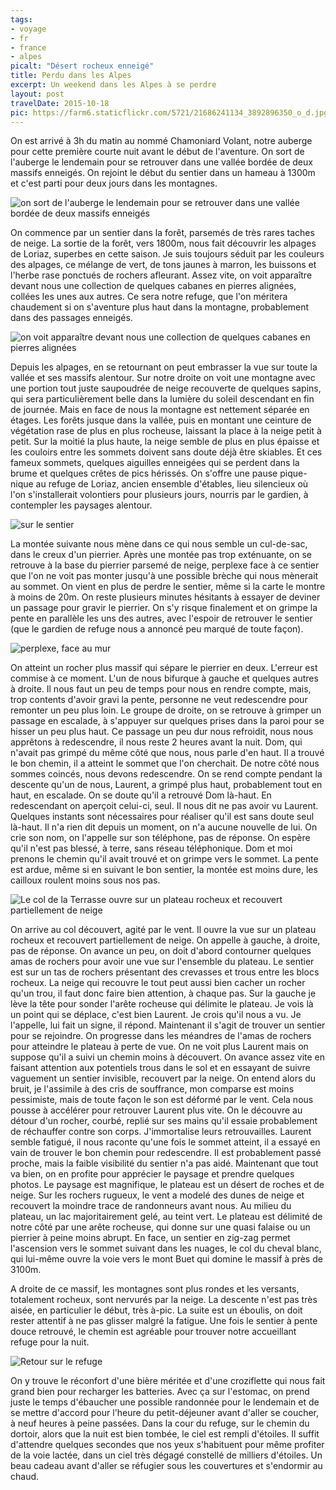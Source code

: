 ```yaml
---
tags:
- voyage
- fr
- france
- alpes
picalt: "Désert rocheux enneigé"
title: Perdu dans les Alpes
excerpt: Un weekend dans les Alpes à se perdre
layout: post
travelDate: 2015-10-18
pic: https://farm6.staticflickr.com/5721/21686241134_3892896350_o_d.jpg
---
```

On est arrivé à 3h du matin au nommé Chamoniard Volant, notre auberge pour cette première courte nuit avant le début de l'aventure.
On sort de l'auberge le lendemain pour se retrouver dans une vallée bordée de deux massifs enneigés. On rejoint le début du sentier dans un hameau à 1300m et c'est parti pour deux jours dans les montagnes.

![on sort de l'auberge le lendemain pour se retrouver dans une vallée bordée de deux massifs enneigés](https://farm1.staticflickr.com/764/22323919325_ffdbb6b7a1_o_d.jpg "n sort de l'auberge le lendemain pour se retrouver dans une vallée bordée de deux massifs enneigés")

On commence par un sentier dans la forêt, parsemés de très rares taches de neige. La sortie de la forêt, vers 1800m, nous fait découvrir les alpages de Loriaz, superbes en cette saison. Je suis toujours séduit par les couleurs des alpages, ce mélange de vert, de tons jaunes à marron, les buissons et l'herbe rase ponctués de rochers afleurant.
Assez vite, on voit apparaître devant nous une collection de quelques cabanes en pierres alignées, collées les unes aux autres. Ce sera notre refuge, que l'on méritera chaudement si on s'aventure plus haut dans la montagne, probablement dans des passages enneigés.

![on voit apparaître devant nous une collection de quelques cabanes en pierres alignées](https://farm1.staticflickr.com/642/22342680371_c692bf9456_o_d.jpg "on voit apparaître devant nous une collection de quelques cabanes en pierres alignées")

Depuis les alpages, en se retournant on peut embrasser la vue sur toute la vallée et ses massifs alentour.
Sur notre droite on voit une montagne avec une portion tout juste saupoudrée de neige recouverte de quelques sapins, qui sera particulièrement belle dans la lumière du soleil descendant en fin de journée. Mais en face de nous la montagne est nettement séparée en étages. Les forêts jusque dans la vallée, puis en montant une ceinture de végétation rase de plus en plus rocheuse, laissant la place à la neige petit à petit. Sur la moitié la plus haute, la neige semble de plus en plus épaisse et les couloirs entre les sommets doivent sans doute déjà être skiables. Et ces fameux sommets, quelques aiguilles enneigées qui se perdent dans la brume et quelques crêtes de pics hérissés.
On s'offre une pause pique-nique au refuge de Loriaz, ancien ensemble d'étables, lieu silencieux où l'on s'installerait volontiers pour plusieurs jours, nourris par le gardien, à contempler les paysages alentour.

![sur le sentier](https://farm6.staticflickr.com/5810/22336081431_9936640b06_k_d.jpg "sur le sentier")

La montée suivante nous mène dans ce qui nous semble un cul-de-sac, dans le creux d'un pierrier. Après une montée pas trop exténuante, on se retrouve à la base du pierrier parsemé de neige, perplexe face à ce sentier que l'on ne voit pas monter jusqu'à une possible brèche qui nous mènerait au sommet. On vient en plus de perdre le sentier, même si la carte le montre à moins de 20m. On reste plusieurs minutes hésitants à essayer de deviner un passage pour gravir le pierrier. On s'y risque finalement et on grimpe la pente en parallèle les uns des autres, avec l'espoir de retrouver le sentier (que le gardien de refuge nous a annoncé peu marqué de toute façon).

![perplexe, face au mur](https://c2.staticflickr.com/6/5682/21710996263_b5a6e1acb6_b_d.jpg "perplexe, face au mur")

On atteint un rocher plus massif qui sépare le pierrier en deux. L'erreur est commise à ce moment. L'un de nous bifurque à gauche et quelques autres à droite. Il nous faut un peu de temps pour nous en rendre compte, mais, trop contents d'avoir gravi la pente, personne ne veut redescendre pour remonter un peu plus loin. Le groupe de droite, on se retrouve à grimper un passage en escalade, à s'appuyer sur quelques prises dans la paroi pour se hisser un peu plus haut. Ce passage un peu dur nous refroidit, nous nous apprêtons à redescendre, il nous reste 2 heures avant la nuit. Dom, qui n'avait pas grimpé du même côté que nous, nous parle d'en haut. Il a trouvé le bon chemin, il a atteint le sommet que l'on cherchait. De notre côté nous sommes coincés, nous devons redescendre.
On se rend compte pendant la descente qu'un de nous, Laurent, a grimpé plus haut, probablement tout en haut, en escalade. On se doute qu'il a retrouvé Dom là-haut. En redescendant on aperçoit celui-ci, seul. Il nous dit ne pas avoir vu Laurent. Quelques instants sont nécessaires pour réaliser qu'il est sans doute seul là-haut. Il n'a rien dit depuis un moment, on n'a aucune nouvelle de lui. On crie son nom, on l'appelle sur son téléphone, pas de réponse. On espère qu'il n'est pas blessé, à terre, sans réseau téléphonique. Dom et moi prenons le chemin qu'il avait trouvé et on grimpe vers le sommet. La pente est ardue, même si en suivant le bon sentier, la montée est moins dure, les cailloux roulent moins sous nos pas.

![Le col de la Terrasse ouvre sur un plateau rocheux et recouvert partiellement de neige](https://farm1.staticflickr.com/621/22154649600_3f3f35924b_o_d.jpg "Le col de la Terrasse ouvre sur un plateau rocheux et recouvert partiellement de neige")

On arrive au col découvert, agité par le vent. Il ouvre la vue sur un plateau rocheux et recouvert partiellement de neige. On appelle à gauche, à droite, pas de réponse. On avance un peu, on doit d'abord contourner quelques amas de rochers pour avoir une vue sur l'ensemble du plateau. Le sentier est sur un tas de rochers présentant des crevasses et trous entre les blocs rocheux. La neige qui recouvre le tout peut aussi bien cacher un rocher qu'un trou, il faut donc faire bien attention, à chaque pas.
Sur la gauche je lève la tête pour sonder l'arête rocheuse qui délimite le plateau. Je vois là un point qui se déplace, c'est bien Laurent. Je crois qu'il nous a vu. Je l'appelle, lui fait un signe, il répond. Maintenant il s'agit de trouver un sentier pour se rejoindre.
On progresse dans les méandres de l'amas de rochers pour atteindre le plateau à perte de vue. On ne voit plus Laurent mais on suppose qu'il a suivi un chemin moins à découvert. On avance assez vite en faisant attention aux potentiels trous dans le sol et en essayant de suivre vaguement un sentier invisible, recouvert par la neige.
On entend alors du bruit, je l'assimile à des cris de souffrance, mon comparse est moins pessimiste, mais de toute façon le son est déformé par le vent. Cela nous pousse à accélérer pour retrouver Laurent plus vite. On le découvre au détour d'un rocher, courbé, replié sur ses mains qu'il essaie probablement de réchauffer contre son corps.
J'immortalise leurs retrouvailles. Laurent semble fatigué, il nous raconte qu'une fois le sommet atteint, il a essayé en vain de trouver le bon chemin pour redescendre. Il est probablement passé proche, mais la faible visibilité du sentier n'a pas aidé.
Maintenant que tout va bien, on en profite pour apprécier le paysage et prendre quelques photos. Le paysage est magnifique, le plateau est un désert de roches et de neige. Sur les rochers rugueux, le vent a modelé des dunes de neige et recouvert la moindre trace de randonneurs avant nous. Au milieu du plateau, un lac majoritairement gelé, au teint vert. Le plateau est délimité de notre côté par une arête rocheuse, qui donne sur une quasi falaise ou un pierrier à peine moins abrupt. En face, un sentier en zig-zag permet l'ascension vers le sommet suivant dans les nuages, le col du cheval blanc, qui lui-même ouvre la voie vers le mont Buet qui domine le massif à près de 3100m.

A droite de ce massif, les montagnes sont plus rondes et les versants, totalement rocheux, sont nervurés par la neige.
La descente n'est pas très aisée, en particulier le début, très à-pic. La suite est un éboulis, on doit rester attentif à ne pas glisser malgré la fatigue.
Une fois le sentier à pente douce retrouvé, le chemin est agréable pour trouver notre accueillant refuge pour la nuit.

![Retour sur le refuge](https://farm6.staticflickr.com/5827/21769614873_1fff8bd55b_o_d.jpg "Retour sur le refuge")

On y trouve le réconfort d'une bière méritée et d'une croziflette qui nous fait grand bien pour recharger les batteries. Avec ça sur l'estomac, on prend juste le temps d'ébaucher une possible randonnée pour le lendemain et de se mettre d'accord pour l'heure du petit-déjeuner avant d'aller se coucher, à neuf heures à peine passées. Dans la cour du refuge, sur le chemin du dortoir, alors que la nuit est bien tombée, le ciel est rempli d'étoiles. Il suffit d'attendre quelques secondes que nos yeux s'habituent pour même profiter de la voie lactée, dans un ciel très dégagé constellé de milliers d'étoiles. Un beau cadeau avant d'aller se réfugier sous les couvertures et s'endormir au chaud.
